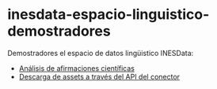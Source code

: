 # inesdata-espacio-linguistico-demostradores

Demostradores el espacio de datos lingüistico INESData:
- [Análisis de afirmaciones científicas](health_claims.ipynb)
- [Descarga de assets a través del API del conector](INESData_EDL_model_download.ipynb)
